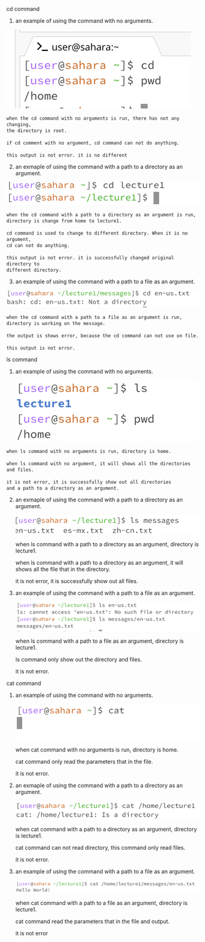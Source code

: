 cd command
1. an example of using the command with no arguments.

  ![Image](16.png)

    when the cd command with no arguments is run, there has not any changing,
    the directory is root.
  
    if cd comment with no argument, cd command can not do anything.
  
    this output is not error. it is no different
  
2. an exmaple of using the command with a path to a directory as an argument.

  ![Image](5.png)

    when the cd command with a path to a directory as an argument is run, 
    directory is change from home to lecture1.
  
    cd command is used to change to different directory. When it is no argument, 
    cd can not do anything.
  
    this output is not error. it is successfully changed original directory to 
    different directory.
  

3. an example of using the command with a path to a file as an argument.

  ![Image](6.png)

    when the cd command with a path to a file as an argument is run, 
    directory is working on the message.
    
    the output is shows error, because the cd command can not use on file.
    
    this output is not error.

ls command

  1. an example of using the command with no arguments.

       ![Image](17.png)

    when ls command with no arguments is run, directory is home.

    when ls command with no argument, it will shows all the directories and files.
  
    it is not error, it is successfully show out all directories 
    and a path to a directory as an argument.

     
  2. an exmaple of using the command with a path to a directory as an argument.

     ![Image](10.png)

       when ls command with a path to a directory as an argument,
       directory is lecture1.

       when ls command with a path to a directory as an argument,
       it will shows all the file that in the directory.

       it is not error, it is successfully show out all files.

     
  4. an example of using the command with a path to a file as an argument.

     ![Image](11.png)

       when ls command with a path to a file as an argument, directory is lecture1.

       ls command only show out the directory and files.

       it is not error.

cat command

  1. an example of using the command with no arguments.

     ![Image](13.png)

       when cat command with no arguments is run, directory is home.

       cat command only read the parameters that in the file.
  
       it is not error.


  2. an exmaple of using the command with a path to a directory as an argument.

     ![Image](18.png)

       when cat command with a path to a directory as an argument, directory is lecture1.

       cat command can not read directory, this command only read files.

       it is not error.

     
  3. an example of using the command with a path to a file as an argument.

     ![Image](15.png)

       when cat command with a path to a file as an argument, directory is lecture1.

       cat command read the parameters that in the file and output.

       it is not error



